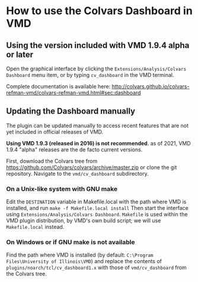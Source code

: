 # How to use the Colvars Dashboard in VMD

## Using the version included with VMD 1.9.4 alpha or later

Open the graphical interface by clicking the `Extensions/Analysis/Colvars Dashboard` menu item,
or by typing `cv_dashboard` in the VMD terminal.

Complete documentation is available here:
http://colvars.github.io/colvars-refman-vmd/colvars-refman-vmd.html#sec:dashboard

## Updating the Dashboard manually

The plugin can be updated manually to access recent features that are not yet included in official
releases of VMD.

**Using VMD 1.9.3 (released in 2016) is not recommended**.
as of 2021, VMD 1.9.4 "alpha" releases are the de facto current versions.

First, download the Colvars tree from https://github.com/Colvars/colvars/archive/master.zip
or clone the git repository.
Navigate to the `vmd/cv_dashboard` subdirectory.

### On a Unix-like system with GNU make

Edit the `DESTINATION` variable in Makefile.local with the path where VMD is installed,
and run `make -f Makefile.local install`
Then start the interface using `Extensions/Analysis/Colvars Dashboard`.
`Makefile` is used within the VMD plugin distribution, by VMD's own build script; we will use
`Makefile.local` instead.

### On Windows or if GNU make is not available
Find the path where VMD is installed
(by default: `C:\Program Files\University of Illinois\VMD`)
and replace the contents of `plugins/noarch/tcl/cv_dashboard1.x` with those of `vmd/cv_dashboard`
from the Colvars tree.
